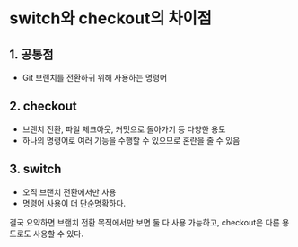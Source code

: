# switch와 checkout의 차이점

## 1. 공통점
- Git 브랜치를 전환하귀 위해 사용하는 명령어

## 2. checkout
- 브랜치 전환, 파일 체크아웃, 커밋으로 돌아가기 등 다양한 용도
- 하나의 명령어로 여러 기능을 수행할 수 있으므로 혼란을 줄 수 있음

## 3. switch
- 오직 브랜치 전환에서만 사용
- 명령어 사용이 더 단순명확하다.

결국 요약하면 브랜치 전환 목적에서만 보면 둘 다 사용 가능하고, checkout은 다른 용도로도 사용할 수 있다.